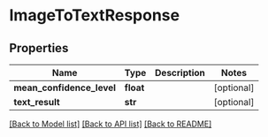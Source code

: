 # ImageToTextResponse

## Properties
Name | Type | Description | Notes
------------ | ------------- | ------------- | -------------
**mean_confidence_level** | **float** |  | [optional] 
**text_result** | **str** |  | [optional] 

[[Back to Model list]](../README.md#documentation-for-models) [[Back to API list]](../README.md#documentation-for-api-endpoints) [[Back to README]](../README.md)


